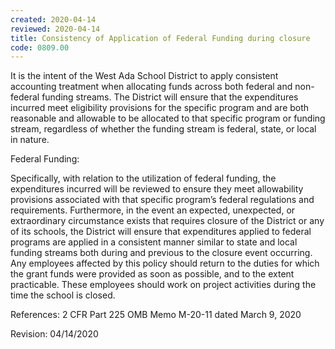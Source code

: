 ```yaml
---
created: 2020-04-14
reviewed: 2020-04-14
title: Consistency of Application of Federal Funding during closure
code: 0809.00
---
```


It is the intent of the West Ada School District to apply consistent accounting treatment when allocating funds
across both federal and non-federal funding streams. The District will ensure that the expenditures incurred meet
eligibility provisions for the specific program and are both reasonable and allowable to be allocated to that specific
program or funding stream, regardless of whether the funding stream is federal, state, or local in nature.

Federal Funding:

Specifically, with relation to the utilization of federal funding, the expenditures incurred will be reviewed to ensure
they meet allowability provisions associated with that specific program’s federal regulations and requirements.
Furthermore, in the event an expected, unexpected, or extraordinary circumstance exists that requires closure of
the District or any of its schools, the District will ensure that expenditures applied to federal programs are applied in
a consistent manner similar to state and local funding streams both during and previous to the closure event
occurring. Any employees affected by this policy should return to the duties for which the grant funds were provided
as soon as possible, and to the extent practicable. These employees should work on project activities during the time
the school is closed.

References:
2 CFR Part 225
OMB Memo M-20-11 dated March 9, 2020

Revision: 04/14/2020

